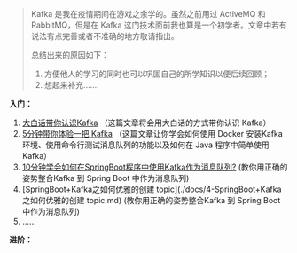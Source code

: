 > Kafka 是我在疫情期间在游戏之余学的。虽然之前用过 ActiveMQ 和 RabbitMQ，但是在 Kafka 这门技术面前我也算是一个初学者。文章中若有说法有点完善或者不准确的地方敬请指出。
>
> 总结出来的原因如下：
>
> 1. 方便他人的学习的同时也可以巩固自己的所学知识以便后续回顾；
> 2. 想起来补充.......

**入门：**

1. [大白话带你认识Kafka](./docs/1-大白话带你认识Kafka.md) （这篇文章将会用大白话的方式带你认识 Kafka）
2. [5分钟带你体验一把 Kafka](./docs/2-5分钟带你体验一把Kafka.md) （这篇文章让你学会如何使用 Docker 安装Kafka环境、使用命令行测试消息队列的功能以及如何在 Java 程序中简单使用Kafka）
3. [10分钟学会如何在SpringBoot程序中使用Kafka作为消息队列?](./docs/3-10分钟学会如何在SpringBoot程序中使用Kafka作为消息队列.md) (教你用正确的姿势整合Kafka 到 Spring Boot 中作为消息队列)
4. [SpringBoot+Kafka之如何优雅的创建 topic](./docs/4-SpringBoot+Kafka之如何优雅的创建 topic.md) (教你用正确的姿势整合Kafka 到 Spring Boot 中作为消息队列)
5. ......

 **进阶：**

